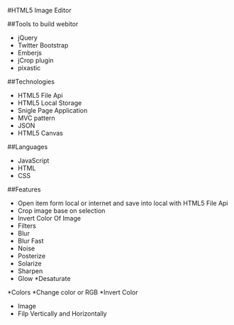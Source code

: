 #HTML5 Image Editor

##Tools to build webitor

* jQuery
* Twitter Bootstrap
* Emberjs
* jCrop plugin
* pixastic


##Technologies
* HTML5 File Api
* HTML5 Local Storage
* Snigle Page Application
* MVC pattern
* JSON
* HTML5 Canvas

##Languages
* JavaScript
* HTML
* CSS

##Features

* Open item form local or internet and save into local with HTML5 File Api
* Crop image base on selection
* Invert Color Of Image
* Filters
 * Blur
 * Blur Fast
 * Noise
 * Posterize
 * Solarize
 * Sharpen
 * Glow
 *Desaturate

*Colors
 *Change color or RGB
 *Invert Color

* Image 
 * Filp Vertically and Horizontally
